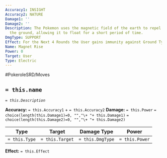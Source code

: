 ```yaml
---
Accuracy1: INSIGHT
Accuracy2: NATURE
Damage1: ''
Damage2: ''
Description: The Pokemon uses the magnetic field of the earth to repel itself from
  the ground, allowing it to float for a short period of time.
DmgType: SUPPORT
Effect: For the Next 4 Rounds the User gains immunity against Ground Type Moves.
Name: Magnet Rise
Power: 0
Target: User
Type: Electric
---
```


#PokeroleSRD/Moves

## `= this.name` 
*`= this.Description`*

**Accuracy:** `= this.Accuracy1` + `= this.Accuracy2`
**Damage:** `= this.Power` `= choice(length(this.Damage1)=0, "","\+ "+ this.Damage1)` `= choice(length(this.Damage2)=0, "","\+ "+ this.Damage2)`

| Type          | Target          | Damage Type          | Power          |
| ------------- | --------------- | ---------------- | -------------- |
| `= this.Type` | `= this.Target` | `= this.DmgType` | `= this.Power` | 

**Effect:** `= this.Effect`